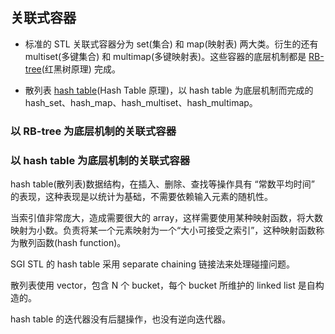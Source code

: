 ## 关联式容器

* 标准的 STL 关联式容器分为 set(集合) 和 map(映射表) 两大类。衍生的还有 multiset(多键集合) 和 multimap(多键映射表)。这些容器的底层机制都是 [RB-tree](https://github.com/steveLauwh/Data-Structures-And-Algorithms/tree/master/Tree/RB-tree)(红黑树原理) 完成。

* 散列表 [hash table](https://github.com/steveLauwh/Data-Structures-And-Algorithms/tree/master/Hash%20Table)(Hash Table 原理)，以 hash table 为底层机制而完成的 hash_set、hash_map、hash_multiset、hash_multimap。

### 以 RB-tree 为底层机制的关联式容器

### 以 hash table 为底层机制的关联式容器

hash table(散列表)数据结构，在插入、删除、查找等操作具有 “常数平均时间” 的表现，这种表现是以统计为基础，不需要依赖输入元素的随机性。

当索引值非常庞大，造成需要很大的 array，这样需要使用某种映射函数，将大数映射为小数。负责将某一个元素映射为一个“大小可接受之索引”，这种映射函数称为散列函数(hash function)。

SGI STL 的 hash table 采用 separate chaining 链接法来处理碰撞问题。

散列表使用 vector，包含 N 个 bucket，每个 bucket 所维护的 linked list 是自构造的。

hash table 的迭代器没有后腿操作，也没有逆向迭代器。



